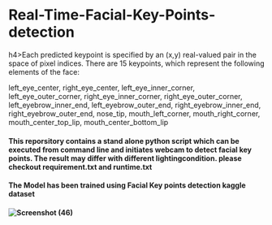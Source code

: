 # Real-Time-Facial-Key-Points-detection
h4>Each predicted keypoint is specified by an (x,y) real-valued pair in the space of pixel indices. There are 15 keypoints, which represent the following elements of the face:

left_eye_center, right_eye_center, left_eye_inner_corner, left_eye_outer_corner, right_eye_inner_corner, right_eye_outer_corner, left_eyebrow_inner_end, left_eyebrow_outer_end, right_eyebrow_inner_end, right_eyebrow_outer_end, nose_tip, mouth_left_corner, mouth_right_corner, mouth_center_top_lip, mouth_center_bottom_lip</h4>


<h4>This reporsitory contains a stand alone python script which can be executed from command line and initiates webcam to detect facial key points. The result may differ with different lightingcondition. please checkout requirement.txt and runtime.txt </h4>
<h4>The Model has been trained using Facial Key points detection kaggle dataset</h4>
<h4><Some of screenshots from my Local Machine/h4>
  
![Screenshot (46)](https://user-images.githubusercontent.com/51241700/85622537-99c53d00-b684-11ea-9851-594d37b3319b.png)
